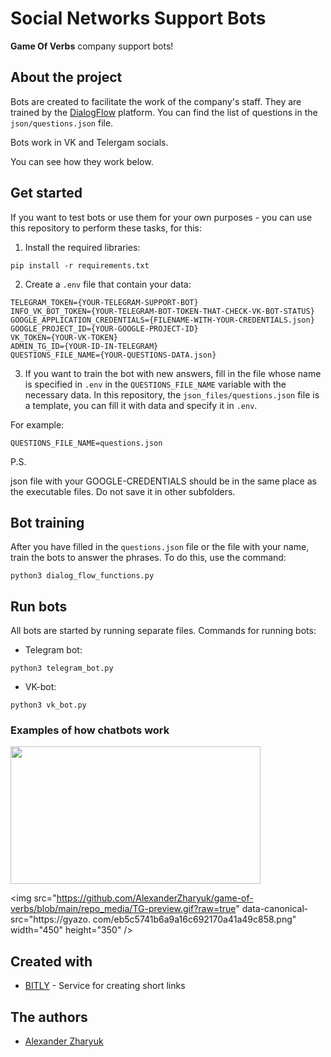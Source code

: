 # Social Networks Support Bots

**Game Of Verbs** company support bots!

## About the project

Bots are created to facilitate the work of the company's staff. They are trained by the [DialogFlow](https://dialogflow.cloud.google.com/) platform. You can find the list of questions in the `json/questions.json` file.

Bots work in VK and Telergam socials.

You can see how they work below.

## Get started

If you want to test bots or use them for your own purposes - you can use this repository to perform these tasks, for this:
1. Install the required libraries:
```
pip install -r requirements.txt
```
2. Create a `.env` file that contain your data:
```
TELEGRAM_TOKEN={YOUR-TELEGRAM-SUPPORT-BOT}
INFO_VK_BOT_TOKEN={YOUR-TELEGRAM-BOT-TOKEN-THAT-CHECK-VK-BOT-STATUS}
GOOGLE_APPLICATION_CREDENTIALS={FILENAME-WITH-YOUR-CREDENTIALS.json}
GOOGLE_PROJECT_ID={YOUR-GOOGLE-PROJECT-ID}
VK_TOKEN={YOUR-VK-TOKEN}
ADMIN_TG_ID={YOUR-ID-IN-TELEGRAM}
QUESTIONS_FILE_NAME={YOUR-QUESTIONS-DATA.json}
```

3. If you want to train the bot with new answers, fill in the file whose name is specified in `.env` in the `QUESTIONS_FILE_NAME` variable with the necessary data.
In this repository, the `json_files/questions.json` file is a template, you can fill it with data and specify it in `.env`.

For example:
```
QUESTIONS_FILE_NAME=questions.json
```

P.S.

json file with your GOOGLE-CREDENTIALS should be in the same place as the executable files. Do not save it in other subfolders.

## Bot training
After you have filled in the `questions.json` file or the file with your name, train the bots to answer the phrases. To do this, use the command:

```
python3 dialog_flow_functions.py
```

## Run bots
All bots are started by running separate files.
Commands for running bots:

* Telegram bot:
```
python3 telegram_bot.py
```
* VK-bot:
```
python3 vk_bot.py
```

### Examples of how chatbots work

<img src="https://github.com/AlexanderZharyuk/game-of-verbs/blob/main/repo_media/vk-bot-preview.gif?raw=true" data-canonical-src="https:// gyazo.com/eb5c5741b6a9a16c692170a41a49c858.png" width="400" height="220" />

<br>

<img src="https://github.com/AlexanderZharyuk/game-of-verbs/blob/main/repo_media/TG-preview.gif?raw=true" data-canonical-src="https://gyazo. com/eb5c5741b6a9a16c692170a41a49c858.png" width="450" ​​height="350" />


## Created with

* [BITLY](https://bitly.com/) - Service for creating short links

## The authors

* [Alexander Zharyuk](https://gist.github.com/AlexanderZharyuk)
